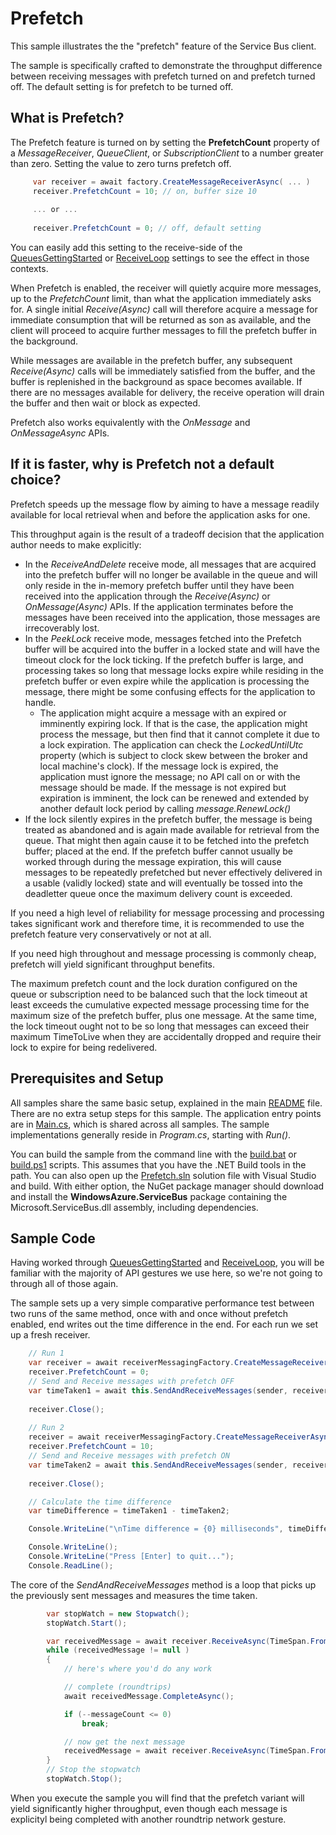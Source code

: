 # Prefetch
This sample illustrates the the "prefetch" feature of the Service Bus client.

The sample is specifically crafted to demonstrate the throughput difference between receiving 
messages with prefetch turned on and prefetch turned off. The default setting is for prefetch to be
turned off. 

## What is Prefetch?

The Prefetch feature is turned on by setting the **PrefetchCount** property of a *MessageReceiver*,
*QueueClient*, or *SubscriptionClient* to a number greater than zero. Setting the value to zero 
turns prefetch off.

``` C#
     var receiver = await factory.CreateMessageReceiverAsync( ... )
     receiver.PrefetchCount = 10; // on, buffer size 10
     
     ... or ...
     
     receiver.PrefetchCount = 0; // off, default setting
```

You can easily add this setting to the receive-side of the [QueuesGettingStarted](../QueuesGettingStarted) or 
[ReceiveLoop](../ReceiveLoop) settings to see the effect in those contexts. 

When Prefetch is enabled, the receiver will quietly acquire more messages, up to the *PrefetchCount* 
limit, than what the application immediately asks for. A single initial *Receive(Async)* call will 
therefore acquire a message for immediate consumption that will be returned as son as available, 
and the client will proceed to acquire further messages to fill the prefetch buffer in the background.

While messages are available in the prefetch buffer, any subsequent *Receive(Async)* calls will be 
immediately satisfied from the buffer, and the buffer is replenished in the background as space 
becomes available. If there are no messages available for delivery, the receive operation will drain 
the buffer and then wait or block as expected.

Prefetch also works equivalently with the *OnMessage* and *OnMessageAsync* APIs.         
    
## If it is faster, why is Prefetch not a default choice?

Prefetch speeds up the message flow by aiming to have a message readily available for local 
retrieval when and before the application asks for one.

This throughput again is the result of a tradeoff decision that the application author needs to make 
explicitly:

* In the *ReceiveAndDelete* receive mode, all messages that are acquired into the prefetch buffer
  will no longer be available in the queue and will only reside in the in-memory prefetch buffer
  until they have been received into the application through the *Receive(Async)* or *OnMessage(Async)* 
  APIs. If the application terminates before the messages have been received into the application, 
  those messages are irrecoverably lost. 
* In the *PeekLock* receive mode, messages fetched into the Prefetch buffer will be acquired into 
  the buffer in a locked state and will have the timeout clock for the lock ticking. If the prefetch 
  buffer is large, and processing takes so long that message locks expire while residing in the 
  prefetch buffer or even expire while the application is processing the message, there might be some 
  confusing effects for the application to handle. 
  * The application might acquire a message with an expired or imminently expiring lock. If that is the
    case, the application might process the message, but then find that it cannot complete it due to 
    a lock expiration. The application can check the *LockedUntilUtc* property (which is subject to 
    clock skew between the broker and local machine's clock). If the message lock is expired, the 
    application must ignore the message; no API call on or with the message should be made. 
    If the message is not expired but expiration is imminent, the lock can be renewed and extended 
    by another default lock period by calling *message.RenewLock()*
 *  If the lock silently expires in the prefetch buffer, the message is being treated as abandoned and
    is again made available for retrieval from the queue. That might then again cause it to be fetched 
    into the prefetch buffer; placed at the end. If the prefetch buffer cannot usually be worked through 
    during the message expiration, this will cause messages to be repeatedly prefetched but never 
    effectively delivered in a usable (validly locked) state and will eventually be tossed into the 
    deadletter queue once the maximum delivery count is exceeded.
    
 If you need a high level of reliability for message processing and processing takes significant work
 and therefore time, it is recommended to use the prefetch feature very conservatively or not at all.
 
 If you need high throughout and message processing is commonly cheap, prefetch will yield 
 significant throughput benefits. 
 
 The maximum prefetch count and the lock duration configured on the queue or subscription need to 
 be balanced such that the lock timeout at least exceeds the cumulative expected message processing 
 time for  the maximum size of the prefetch buffer, plus one message. At the same time, the lock
 timeout ought not to be so long that messages can exceed their maximum TimeToLive when they are 
 accidentally dropped and require their lock to expire for being redelivered.                             
 

## Prerequisites and Setup

All samples share the same basic setup, explained in the main [README](../README.md) file. There are no extra setup steps for this sample.
The application entry points are in [Main.cs](../common/Main.md), which is shared across all samples. The sample implementations generally
reside in *Program.cs*, starting with *Run()*.

You can build the sample from the command line with the [build.bat](build.bat) or [build.ps1](build.ps1) scripts. This assumes that you
have the .NET Build tools in the path. You can also open up the [Prefetch.sln](Prefetch.sln) solution file with Visual Studio and build.
With either option, the NuGet package manager should download and install the **WindowsAzure.ServiceBus** package containing the
Microsoft.ServiceBus.dll assembly, including dependencies.

## Sample Code

Having worked through [QueuesGettingStarted](../QueuesGettingStarted) and [ReceiveLoop](../ReceiveLoop), you
will be familiar with the majority of API gestures we use here, so we're not going to through all of 
those again.

The sample sets up a very simple comparative performance test between two runs of the same method, once
with and once without prefetch enabled, end writes out the time difference in the end. For each run we
set up a fresh receiver.   

``` C#
    // Run 1
    var receiver = await receiverMessagingFactory.CreateMessageReceiverAsync(queueName, ReceiveMode.PeekLock);
    receiver.PrefetchCount = 0;
    // Send and Receive messages with prefetch OFF
    var timeTaken1 = await this.SendAndReceiveMessages(sender, receiver, 100);
    
    receiver.Close();
    
    // Run 2
    receiver = await receiverMessagingFactory.CreateMessageReceiverAsync(queueName, ReceiveMode.PeekLock);
    receiver.PrefetchCount = 10;
    // Send and Receive messages with prefetch ON
    var timeTaken2 = await this.SendAndReceiveMessages(sender, receiver, 100);
    
    receiver.Close();

    // Calculate the time difference
    var timeDifference = timeTaken1 - timeTaken2;

    Console.WriteLine("\nTime difference = {0} milliseconds", timeDifference);

    Console.WriteLine();
    Console.WriteLine("Press [Enter] to quit...");
    Console.ReadLine();
```

The core of the *SendAndReceiveMessages* method is a loop that picks up the previously sent 
messages and measures the time taken.

``` C#
        var stopWatch = new Stopwatch();
        stopWatch.Start();

        var receivedMessage = await receiver.ReceiveAsync(TimeSpan.FromSeconds(5));
        while (receivedMessage != null )
        {
            // here's where you'd do any work

            // complete (roundtrips)
            await receivedMessage.CompleteAsync();

            if (--messageCount <= 0)
                break;

            // now get the next message
            receivedMessage = await receiver.ReceiveAsync(TimeSpan.FromSeconds(5));
        }
        // Stop the stopwatch
        stopWatch.Stop();
``` 

When you execute the sample you will find that the prefetch variant will yield significantly
higher throughput, even though each message is explicityl being completed with another roundtrip 
network gesture.  